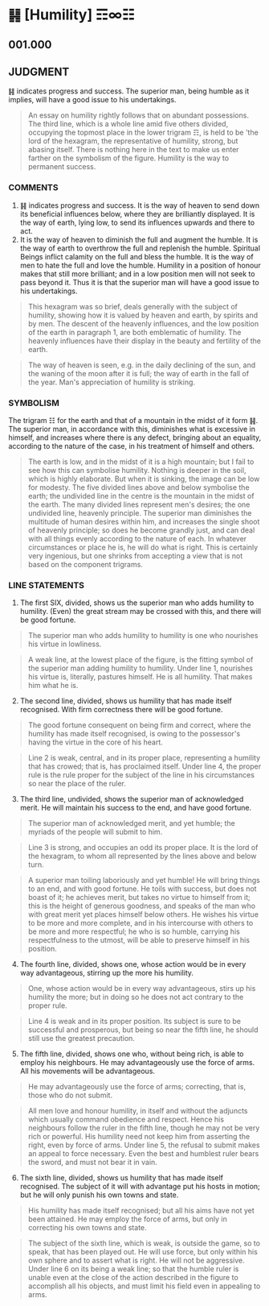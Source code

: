# ䷎ [Humility] ☶∞☷

## 001.000

## JUDGMENT

䷎ indicates progress and success. The superior man, being humble as it implies, will have a good issue to his undertakings.

> An essay on humility rightly follows that on abundant possessions. The third line, which is a whole line amid five others divided, occupying the topmost place in the lower trigram ☶, is held to be 'the lord of the hexagram, the representative of humility, strong, but abasing itself. There is nothing here in the text to make us enter farther on the symbolism of the figure. Humility is the way to permanent success.

### COMMENTS

1. ䷎ indicates progress and success. It is the way of heaven to send down its beneficial influences below, where they are brilliantly displayed. It is the way of earth, lying low, to send its influences upwards and there to act.
2. It is the way of heaven to diminish the full and augment the humble. It is the way of earth to overthrow the full and replenish the humble. Spiritual Beings inflict calamity on the full and bless the humble. It is the way of men to hate the full and love the humble. Humility in a position of honour makes that still more brilliant; and in a low position men will not seek to pass beyond it. Thus it is that the superior man will have a good issue to his undertakings.

> This hexagram was so brief, deals generally with the subject of humility, showing how it is valued by heaven and earth, by spirits and by men. The descent of the heavenly influences, and the low position of the earth in paragraph 1, are both emblematic of humility. The heavenly influences have their display in the beauty and fertility of the earth.

> The way of heaven is seen, e.g. in the daily declining of the sun, and the waning of the moon after it is full; the way of earth in the fall of the year. Man's appreciation of humility is striking.

### SYMBOLISM

The trigram ☷ for the earth and that of a mountain in the midst of it form ䷎. The superior man, in accordance with this, diminishes what is excessive in himself, and increases where there is any defect, bringing about an equality, according to the nature of the case, in his treatment of himself and others.

> The earth is low, and in the midst of it is a high mountain; but I fail to see how this can symbolise humility. Nothing is deeper in the soil, which is highly elaborate. But when it is sinking, the image can be low for modesty. The five divided lines above and below symbolise the earth; the undivided line in the centre is the mountain in the midst of the earth. The many divided lines represent men's desires; the one undivided line, heavenly principle. The superior man diminishes the multitude of human desires within him, and increases the single shoot of heavenly principle; so does he become grandly just, and can deal with all things evenly according to the nature of each. In whatever circumstances or place he is, he will do what is right. This is certainly very ingenious, but one shrinks from accepting a view that is not based on the component trigrams.

### LINE STATEMENTS

1. The first SIX, divided, shows us the superior man who adds humility to humility. (Even) the great stream may be crossed with this, and there will be good fortune.

> The superior man who adds humility to humility is one who nourishes his virtue in lowliness.

> A weak line, at the lowest place of the figure, is the fitting symbol of the superior man adding humility to humility. Under line 1, nourishes his virtue is, literally, pastures himself. He is all humility. That makes him what he is.

2. The second line, divided, shows us humility that has made itself recognised. With firm correctness there will be good fortune.

> The good fortune consequent on being firm and correct, where the humility has made itself recognised, is owing to the possessor's having the virtue in the core of his heart.

> Line 2 is weak, central, and in its proper place, representing a humility that has crowed; that is, has proclaimed itself. Under line 4, the proper rule is the rule proper for the subject of the line in his circumstances so near the place of the ruler.

3. The third line, undivided, shows the superior man of acknowledged merit. He will maintain his success to the end, and have good fortune.

> The superior man of acknowledged merit, and yet humble; the myriads of the people will submit to him.

> Line 3 is strong, and occupies an odd its proper place. It is the lord of the hexagram, to whom all represented by the lines above and below turn.

> A superior man toiling laboriously and yet humble! He will bring things to an end, and with good fortune. He toils with success, but does not boast of it; he achieves merit, but takes no virtue to himself from it; this is the height of generous goodness, and speaks of the man who with great merit yet places himself below others. He wishes his virtue to be more and more complete, and in his intercourse with others to be more and more respectful; he who is so humble, carrying his respectfulness to the utmost, will be able to preserve himself in his position.

4. The fourth line, divided, shows one, whose action would be in every way advantageous, stirring up the more his humility.

> One, whose action would be in every way advantageous, stirs up his humility the more; but in doing so he does not act contrary to the proper rule.

> Line 4 is weak and in its proper position. Its subject is sure to be successful and prosperous, but being so near the fifth line, he should still use the greatest precaution.

5. The fifth line, divided, shows one who, without being rich, is able to employ his neighbours. He may advantageously use the force of arms. All his movements will be advantageous.

> He may advantageously use the force of arms; correcting, that is, those who do not submit.

> All men love and honour humility, in itself and without the adjuncts which usually command obedience and respect. Hence his neighbours follow the ruler in the fifth line, though he may not be very rich or powerful. His humility need not keep him from asserting the right, even by force of arms. Under line 5, the refusal to submit makes an appeal to force necessary. Even the best and humblest ruler bears the sword, and must not bear it in vain.

6. The sixth line, divided, shows us humility that has made itself recognised. The subject of it will with advantage put his hosts in motion; but he will only punish his own towns and state.

> His humility has made itself recognised; but all his aims have not yet been attained. He may employ the force of arms, but only in correcting his own towns and state.

> The subject of the sixth line, which is weak, is outside the game, so to speak, that has been played out. He will use force, but only within his own sphere and to assert what is right. He will not be aggressive. Under line 6 on its being a weak line; so that the humble ruler is unable even at the close of the action described in the figure to accomplish all his objects, and must limit his field even in appealing to arms.
